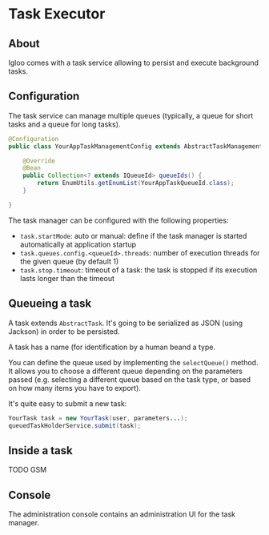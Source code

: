 # Task Executor

## About

Igloo comes with a task service allowing to persist and execute background tasks.

## Configuration

The task service can manage multiple queues (typically, a queue for short tasks and a queue for long tasks).
```java
@Configuration
public class YourAppTaskManagementConfig extends AbstractTaskManagementConfig {

	@Override
	@Bean
	public Collection<? extends IQueueId> queueIds() {
		return EnumUtils.getEnumList(YourAppTaskQueueId.class);
	}

}
```

The task manager can be configured with the following properties:
* `task.startMode`: auto or manual: define if the task manager is started automatically at application startup
* `task.queues.config.<queueId>.threads`: number of execution threads for the given queue (by default 1)
* `task.stop.timeout`: timeout of a task: the task is stopped if its execution lasts longer than the timeout

## Queueing a task

A task extends `AbstractTask`. It's going to be serialized as JSON (using Jackson) in order to be persisted.

A task has a name (for identification by a human beand a type.

You can define the queue used by implementing the `selectQueue()` method. It allows you to choose a different queue depending on the parameters passed (e.g. selecting a different queue based on the task type, or based on how many items you have to export).

It's quite easy to submit a new task:
```java
YourTask task = new YourTask(user, parameters...);
queuedTaskHolderService.submit(task);
```

## Inside a task

TODO GSM

## Console

The administration console contains an administration UI for the task manager.

